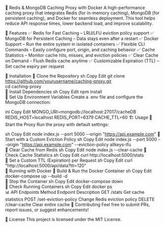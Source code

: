 🚀 Redis & MongoDB Caching Proxy with Docker
A high-performance caching proxy that integrates Redis (for in-memory caching), MongoDB (for persistent caching), and Docker for seamless deployment. This tool helps reduce API response times, lower backend load, and improve scalability.

🌟 Features
✅ Redis for Fast Caching – LRU/LFU eviction policy support
✅ MongoDB for Persistent Caching – Data stays even after a restart
✅ Docker Support – Run the entire system in isolated containers
✅ Flexible CLI Commands – Easily configure port, origin, and caching behavior
✅ Cache Statistics – Monitor cache hits, misses, and eviction policies
✅ Clear Cache on Demand – Flush Redis cache anytime
✅ Customizable Expiration (TTL) – Set cache expiry per request

📌 Installation
🔹 Clone the Repository
sh
Copy
Edit
git clone https://github.com/yourusername/caching-proxy.git  
cd caching-proxy  
🔹 Install Dependencies
sh
Copy
Edit
npm install  
🔹 Set Up Environment Variables
Create a .env file and configure the MongoDB connection:

ini
Copy
Edit
MONGO_URI=mongodb://localhost:27017/cacheDB
REDIS_HOST=localhost
REDIS_PORT=6379
CACHE_TTL=60
🏗️ Usage
🔹 Start the Proxy
Run the proxy with default settings:

sh
Copy
Edit
node index.js --port 5000 --origin "https://api.example.com"
🔹 Start with a Custom Eviction Policy
sh
Copy
Edit
node index.js --port 5000 --origin "https://api.example.com" --eviction-policy allkeys-lfu  
🔹 Clear Cache from Redis
sh
Copy
Edit
node index.js --clear-cache
🔹 Check Cache Statistics
sh
Copy
Edit
curl http://localhost:5000/stats  
🔹 Set a Custom TTL (Expiration) per Request
sh
Copy
Edit
curl "http://localhost:5000/api/data?ttl=120"  
🐳 Running with Docker
🔹 Build & Run the Docker Container
sh
Copy
Edit
docker-compose up --build -d  
🔹 Stop the Container
sh
Copy
Edit
docker-compose down  
🔹 Check Running Containers
sh
Copy
Edit
docker ps  
📊 API Endpoints
Method	Endpoint	Description
GET	/stats	Get cache statistics
POST	/set-eviction-policy	Change Redis eviction policy
DELETE	/clear-cache	Clear entire cache
🤝 Contributing
Feel free to submit PRs, report issues, or suggest enhancements!

📜 License
This project is licensed under the MIT License.